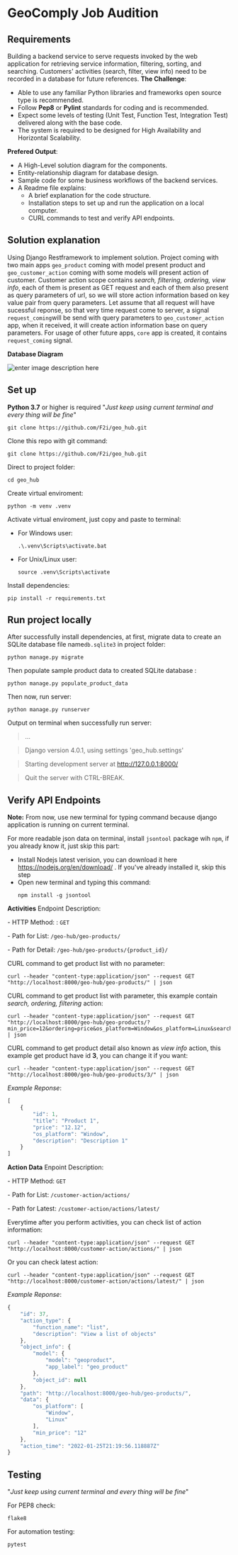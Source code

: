 # GeoComply Job Audition
## Requirements
Building a backend service to serve requests invoked by the web application for retrieving service information, filtering, sorting, and searching. Customers' activities (search, filter, view info) need to be recorded in a database for
future references. 
**The Challenge**:
- Able to use any familiar Python libraries and frameworks open source type is recommended.
- Follow **Pep8** or **Pylint** standards for coding and is recommended.
- Expect some levels of testing (Unit Test, Function Test, Integration Test) delivered along with the base code.
- The system is required to be designed for High Availability and Horizontal Scalability.

**Prefered Output**:
- A High-Level solution diagram for the components.
- Entity-relationship diagram for database design.
- Sample code for some business workflows of the backend services.
- A Readme file explains:
	- A brief explanation for the code structure.
	- Installation steps to set up and run the application on a local
computer.
	- CURL commands to test and verify API endpoints.

## Solution explanation
Using Django Restframework to implement solution. Project coming with two main apps  `geo_product` coming with model present product and `geo_customer_action` coming with some models will present action of customer.  Customer action scope contains *search, filtering, ordering, view info*, each of them is present as GET request and each of them also present as query parameters of url, so we will store action information based on key value pair from query parameters. 
Let assume that all request will have sucessful reponse, so that very time request come to server, a signal `request_coming`will be send with query parameters to `geo_customer_action` app, when it received, it will create action information base on query parameters. For usage of other future apps, `core` app is created, it contains `request_coming` signal.

**Database Diagram**

![enter image description here](https://bit.ly/3GWJ4nn)

## Set up
**Python 3.7** or higher is required
"*Just keep using current terminal and every thing will be fine*"
```
git clone https://github.com/F2i/geo_hub.git
```
Clone this repo with git command:
```
git clone https://github.com/F2i/geo_hub.git
```
Direct to project folder:
```
cd geo_hub
```
Create virtual enviroment:
```
python -m venv .venv
```
Activate virtual enviroment, just copy and paste to terminal:
- For Windows user:
	```
	.\.venv\Scripts\activate.bat
	```
- For Unix/Linux user:
	```
	source .venv\Scripts\activate
	```
Install dependencies:
```
pip install -r requirements.txt
```

## Run project locally

After successfully install dependencies, at first, migrate data to create an SQLite database file name`db.sqlite3` in project folder:
```
python manage.py migrate
```
Then populate sample product data to created SQLite database :
```
python manage.py populate_product_data
```
Then now, run server:
```
python manage.py runserver
```
Output on terminal when successfully run server:

> ...

> Django version 4.0.1, using settings 'geo_hub.settings'

> Starting development server at http://127.0.0.1:8000/

> Quit the server with CTRL-BREAK.

## Verify API Endpoints
**Note:**  From now, use new terminal for typing command because django application is running on current terminal.

For more readable json data on terminal, install `jsontool` package wih `npm`, if you already know it, just skip this part:
- Install Nodejs latest verision, you can download it here https://nodejs.org/en/download/ .
If you've already installed it, skip this step
- Open new terminal and typing this command:
	```
	npm install -g jsontool
	```
**Activities**
Endpoint Description:

\- HTTP Method: : `GET`  

\- Path for List: `/geo-hub/geo-products/`

\- Path for Detail: `/geo-hub/geo-products/{product_id}/`


CURL command to get product list with no parameter:
```
curl --header "content-type:application/json" --request GET "http://localhost:8000/geo-hub/geo-products/" | json
```
CURL command to get product list with parameter, this example contain *search, ordering, filtering* action:
```
curl --header "content-type:application/json" --request GET "http://localhost:8000/geo-hub/geo-products/?min_price=12&ordering=price&os_platform=Window&os_platform=Linux&search=Product+1" | json
```
CURL command to get product detail also known as *view info* action, this example get product have id **3**, you can change it if you want:
```
curl --header "content-type:application/json" --request GET "http://localhost:8000/geo-hub/geo-products/3/" | json
```
*Example Reponse*:
```js
[
    {
        "id": 1,
        "title": "Product 1",
        "price": "12.12",
        "os_platform": "Window",
        "description": "Description 1"
    }
]
```
**Action Data**
Enpoint Description:

\- HTTP Method: `GET`

\- Path for List: `/customer-action/actions/`

\- Path for Latest: `/customer-action/actions/latest/`

Everytime after you perform activities, you can check list of action information:
```
curl --header "content-type:application/json" --request GET "http://localhost:8000/customer-action/actions/" | json
```
Or you can check latest action:
```
curl --header "content-type:application/json" --request GET "http://localhost:8000/customer-action/actions/latest/" | json
```
*Example Reponse*:
```js
{
    "id": 37,
    "action_type": {
        "function_name": "list",
        "description": "View a list of objects"
    },
    "object_info": {
        "model": {
            "model": "geoproduct",
            "app_label": "geo_product"
        },
        "object_id": null
    },
    "path": "http://localhost:8000/geo-hub/geo-products/",
    "data": {
        "os_platform": [
            "Window",
            "Linux"
        ],
        "min_price": "12"
    },
    "action_time": "2022-01-25T21:19:56.118887Z"
}
```
## Testing
"*Just keep using current terminal and every thing will be fine*"

For PEP8 check:
```
flake8
```
For automation testing:
```
pytest
```

